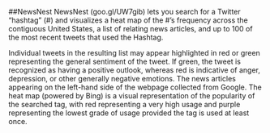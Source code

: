 ##NewsNest
NewsNest (goo.gl/UW7gib) lets you search for a Twitter “hashtag” (#) and visualizes a heat map of the #’s frequency across the contiguous United States, a list of relating news articles, and up to 100 of the most recent tweets that used the Hashtag.

Individual tweets in the resulting list may appear highlighted in red or green representing the general sentiment of the tweet. If green, the tweet is recognized as having a positive outlook, whereas red is indicative of anger, depression, or other generally negative emotions. 
The news articles appearing on the left-hand side of the webpage collected from Google. 
The heat map (powered by Bing) is a visual representation of the popularity of the searched tag, with red representing a very high usage and purple representing the lowest grade of usage provided the tag is used at least once.
